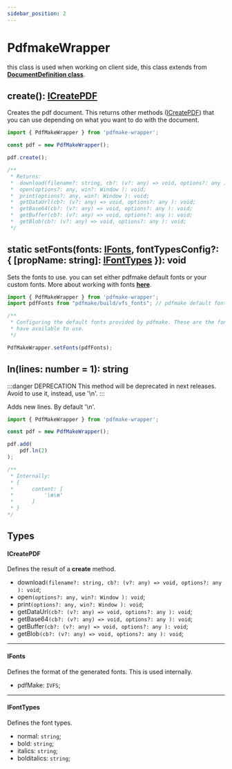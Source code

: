 ```yaml
---
sidebar_position: 2
---
```


# PdfmakeWrapper

this class is used when working on client side, this class extends from **[DocumentDefinition class](./document-definition.md)**.

## create(): [ICreatePDF](#icreatepdf)

Creates the pdf document. This returns other methods ([ICreatePDF](#icreatepdf)) that you can use depending on what you want to do with the document.

```typescript
import { PdfMakeWrapper } from 'pdfmake-wrapper';

const pdf = new PdfMakeWrapper();

pdf.create();

/**
 * Returns:
 *  download(filename?: string, cb?: (v?: any) => void, options?: any ): void;
 *  open(options?: any, win?: Window ): void;
 *  print(options?: any, win?: Window ): void;
 *  getDataUrl(cb?: (v?: any) => void, options?: any ): void;
 *  getBase64(cb?: (v?: any) => void, options?: any ): void;
 *  getBuffer(cb?: (v?: any) => void, options?: any ): void;
 *  getBlob(cb?: (v?: any) => void, options?: any ): void;
 */
```

## static setFonts(fonts: [IFonts](#ifonts), fontTypesConfig?: { [propName: string]: [IFontTypes](#ifonttypes) }): void

Sets the fonts to use. you can set either pdfmake default fonts or your custom fonts. More about working with fonts **[here](../guides/working-with-fonts.md)**.

```typescript
import { PdfMakeWrapper } from 'pdfmake-wrapper';
import pdfFonts from "pdfmake/build/vfs_fonts"; // pdfmake default fonts

/**
 * Configuring the default fonts provided by pdfmake. These are the fonts that pdfmake or pdfmake-wrapper
 * have available to use.
 */

PdfMakeWrapper.setFonts(pdfFonts);
```

## ln(lines: number = 1): string

:::danger DEPRECATION
This method will be deprecated in next releases. Avoid to use it, instead, use '\n'.
:::

Adds new lines. By default '\n'.

```typescript
import { PdfMakeWrapper } from 'pdfmake-wrapper';

const pdf = new PdfMakeWrapper();

pdf.add(
    pdf.ln(2)
);

/**
 * Internally:
 * {
 *      content: [
 *          '\n\n'
 *      ]
 * }
*/
```

## Types

#### ICreatePDF

Defines the result of a **create** method.

* download`(filename?: string, cb?: (v?: any) => void, options?: any ): void`;
* open`(options?: any, win?: Window ): void`;
* print`(options?: any, win?: Window ): void`;
* getDataUrl`(cb?: (v?: any) => void, options?: any ): void`;
* getBase64`(cb?: (v?: any) => void, options?: any ): void`;
* getBuffer`(cb?: (v?: any) => void, options?: any ): void`;
* getBlob`(cb?: (v?: any) => void, options?: any ): void`;

---

#### IFonts

Defines the format of the generated fonts. This is used internally.

* pdfMake: `IVFS`;

---

#### IFontTypes

Defines the font types.

* normal: `string`;
* bold: `string`;
* italics: `string`;
* bolditalics: `string`;
